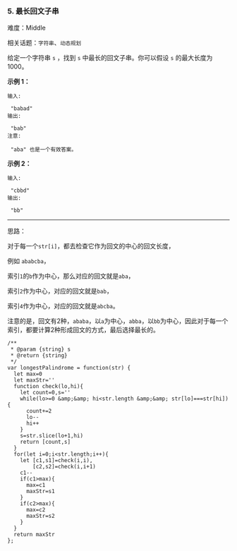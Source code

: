 ### 5. 最长回文子串

难度：Middle

相关话题：`字符串`、`动态规划`

给定一个字符串  `s` ，找到  `s`  中最长的回文子串。你可以假设 `s`  的最大长度为 1000。



**示例 1：** 





```
输入:

 "babad"
输出:

 "bab"
注意:

 "aba" 也是一个有效答案。

```


**示例 2：** 





```
输入:

 "cbbd"
输出:

 "bb"

```



-----

思路：

对于每一个`str[i]`，都去检查它作为回文的中心的回文长度，

例如 `ababcba`，

索引`1`的`b`作为中心，那么对应的回文就是`aba`，

索引`2`作为中心，对应的回文就是`bab`，

索引`4`作为中心，对应的回文就是`abcba`。

注意的是，回文有2种，`ababa`，以`a`为中心，`abba`，以`bb`为中心，因此对于每一个索引，都要计算2种形成回文的方式，最后选择最长的。


```
/**
 * @param {string} s
 * @return {string}
 */
var longestPalindrome = function(str) {
  let max=0
  let maxStr=''
  function check(lo,hi){
    let count=0,s=''
    while(lo>=0 &amp;&amp; hi<str.length &amp;&amp; str[lo]===str[hi]){
      count+=2
      lo--
      hi++
    }
    s=str.slice(lo+1,hi)
    return [count,s]
  }
  for(let i=0;i<str.length;i++){
    let [c1,s1]=check(i,i),
        [c2,s2]=check(i,i+1)
    c1--
    if(c1>max){
      max=c1
      maxStr=s1
    }
    if(c2>max){
      max=c2
      maxStr=s2
    }
  }
  return maxStr
};



```

